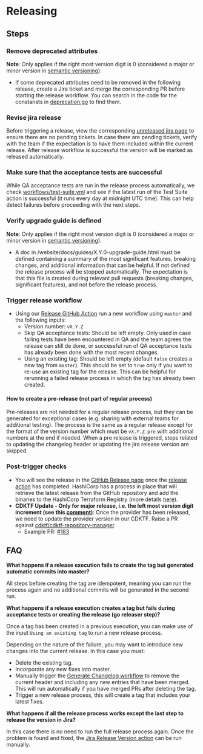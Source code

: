 # Releasing

## Steps

### Remove deprecated attributes

**Note**: Only applies if the right most version digit is 0 (considered a major or minor version in [semantic versioning](https://semver.org/)).

- If some deprecated attributes need to be removed in the following release, create a Jira ticket and merge the corresponding PR before starting the release workflow.
You can search in the code for the constansts in [deprecation.go](https://github.com/mongodb/terraform-provider-mongodbatlas/blob/master/internal/common/constant/deprecation.go) to find them.

### Revise jira release

Before triggering a release, view the corresponding [unreleased jira page](https://jira.mongodb.org/projects/CLOUDP?selectedItem=com.atlassian.jira.jira-projects-plugin:release-page&status=unreleased&contains=terraform) to ensure there are no pending tickets. In case there are pending tickets, verify with the team if the expectation is to have them included within the current release. After release workflow is successful the version will be marked as released automatically.

### Make sure that the acceptance tests are successful

While QA acceptance tests are run in the release process automatically, we check [workflows/test-suite.yml](https://github.com/mongodb/terraform-provider-mongodbatlas/actions/workflows/test-suite.yml) and see if the latest run of the Test Suite action is successful (it runs every day at midnight UTC time). This can help detect failures before proceeding with the next steps.

### Verify upgrade guide is defined

**Note**: Only applies if the right most version digit is 0 (considered a major or minor version in [semantic versioning](https://semver.org/)).

- A doc in /website/docs/guides/X.Y.0-upgrade-guide.html must be defined containing a summary of the most significant features, breaking changes, and additional information that can be helpful. If not defined the release process will be stopped automatically. The expectation is that this file is created during relevant pull requests (breaking changes, significant features), and not before the release process.

### Trigger release workflow

- Using our [Release GitHub Action](https://github.com/mongodb/terraform-provider-mongodbatlas/actions/workflows/release.yml) run a new workflow using `master` and the following inputs:
  - Version number: `vX.Y.Z`
  - Skip QA acceptance tests: Should be left empty. Only used in case failing tests have been encountered in QA and the team agrees the release can still de done, or successful run of QA acceptance tests has already been done with the most recent changes.
  - Using an existing tag: Should be left empty (default `false` creates a new tag from `master`). This should be set to `true` only if you want to re-use an existing tag for the release. This can be helpful for rerunning a failed release process in which the tag has already been created.

#### How to create a pre-release (not part of regular process)
Pre-releases are not needed for a regular release process, but they can be generated for exceptional cases (e.g. sharing with external teams for additional testing). The process is the same as a regular release except for the format of the version number which must be `vX.Y.Z-pre` with additional numbers at the end if needed. When a pre release is triggered, steps related to updating the changelog header or updating the jira release version are skipped.

### Post-trigger checks
- You will see the release in the [GitHub Release page](https://github.com/mongodb/terraform-provider-mongodbatlas/releases) once the [release action](.github/workflows/release.yml) has completed. HashiCorp has a process in place that will retrieve the latest release from the GitHub repository and add the binaries to the HashiCorp Terraform Registry (more details [here](https://developer.hashicorp.com/terraform/registry/providers/publishing#webhooks)).
- **CDKTF Update - Only for major release, i.e. the left most version digit increment (see this [comment](https://github.com/cdktf/cdktf-repository-manager/pull/202#issuecomment-1602562201))**: Once the provider has been released, we need to update the provider version in our CDKTF. Raise a PR against [cdktf/cdktf-repository-manager](https://github.com/cdktf/cdktf-repository-manager).
  - Example PR: [#183](https://github.com/cdktf/cdktf-repository-manager/pull/183)

## FAQ

**What happens if a release execution fails to create the tag but generated automatic commits into master?**

All steps before creating the tag are idempotent, meaning you can run the process again and no additional commits will be generated in the second run.

**What happens if a release execution creates a tag but fails during acceptance tests or creating the release (go releaser step)?**

Once a tag has been created in a previous execution, you can make use of the input `Using an existing tag` to run a new release process. 

Depending on the nature of the failure, you may want to introduce new changes into the current release. In this case you must:
- Delete the existing tag.
- Incorporate any new fixes into master.
- Manually trigger the [Generate Changelog workflow](https://github.com/mongodb/terraform-provider-mongodbatlas/actions/workflows/generate-changelog.yml) to remove the current header and including any new entries that have been merged. This will run automatically if you have merged PRs after deleting the tag.
- Trigger a new release process, this will create a tag that includes your latest fixes.

**What happens if all the release process works except the last step to release the version in Jira?**

In this case there is no need to run the full release process again. Once the problem is found and fixed, the [Jira Release Version action](.github/workflows/jira-release-version.yml) can be run manually.
